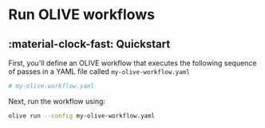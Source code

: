 # Run OLIVE workflows

## :material-clock-fast: Quickstart

First, you'll define an OLIVE workflow that executes the following sequence of passes in a YAML file called `my-olive-workflow.yaml`

```yaml
# my-olive-workflow.yaml
```

Next, run the workflow using:

```bash
olive run --config my-olive-workflow.yaml
```


